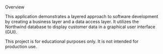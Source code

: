 Overview

This application demonstrates a layered approach to software development by creating a business layer and a data access layer. It utilizes the Northwind database to display customer data in a graphical user interface (GUI).

This project is for educational purposes only. It is not intended for production use.
